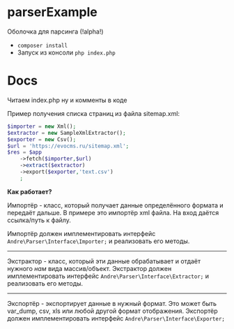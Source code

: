 # parserExample
 Оболочка для парсинга (!alpha!)
 
 * `composer install`
 * Запуск из консоли `php index.php`

 # Docs
 Читаем index.php ну и комменты в коде

Пример получения списка страниц из файла sitemap.xml:

```php
$importer = new Xml();
$extractor = new SampleXmlExtractor();
$exporter = new Csv();
$url = 'https://evocms.ru/sitemap.xml';
$res = $app
    ->fetch($importer,$url)
    ->extract($extractor)
    ->export($exporter,'text.csv')
    ;
```
**Как работает?**

Импортёр - класс, который получает данные определённого формата и передаёт дальше. В примере это импортёр xml файла. На вход даётся ссылка/путь к файлу.

Импортёр должен имплементировать интерфейс `Andre\Parser\Interface\Importer;` и реализовать его методы.

---

Экстрактор - класс, который эти данные обрабатывает и отдаёт нужного *нам* вида массив/объект.
Экстрактор должен имплементировать интерфейс `Andre\Parser\Interface\Extractor;` и реализовать его методы.

---
Экспортёр - экспортирует данные в нужный формат. Это может быть var_dump, csv, xls или любой другой формат отображения. 
Экспортёр должен имплементировать интерфейс `Andre\Parser\Interface\Exporter;`

